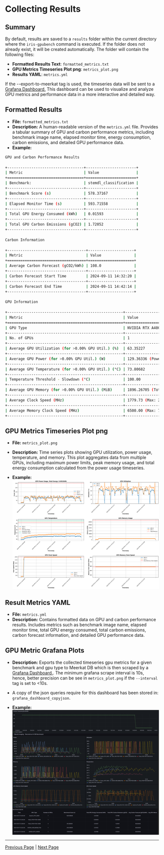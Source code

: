 # Collecting Results 

## Summary

By default, results are saved to a `results` folder within the current directory where the `iris-gpubench` command is executed. If the folder does not already exist, it will be created automatically. The folder will contain the following files:

- **Formatted Results Text**: `formatted_metrics.txt`
- **GPU Metrics Timeseries Plot png**: `metrics_plot.png`
- **Results YAML**: `metrics.yml`

If the --export-to-meerkat tag is used, the timeseries data will be sent to a [Grafana Dashboard.](http://172.16.112.145:3000/d/fdw7dv7phr0g0e/iris-bench?orgId=1) This dashboard can be used to visualize and analyze GPU metrics and performance data in a more interactive and detailed way.


## Formatted Results

- **File:** `formatted_metrics.txt`  
- **Description:** A human-readable version of the `metrics.yml` file. Provides a tabular summary of GPU and carbon performance metrics, including benchmark image name, elapsed monitor time, energy consumption, carbon emissions, and detailed GPU performance data.
- **Example:**  
```sh
GPU and Carbon Performance Results

+-----------------------------------+-----------------------+
| Metric                            | Value                 |
+===================================+=======================+
| Benchmark:                        | stemdl_classification |
+-----------------------------------+-----------------------+
| Benchmark Score (s)               | 578.37167             |
+-----------------------------------+-----------------------+
| Elapsed Monitor Time (s)          | 593.71558             |
+-----------------------------------+-----------------------+
| Total GPU Energy Consumed (kWh)   | 0.01593               |
+-----------------------------------+-----------------------+
| Total GPU Carbon Emissions (gCO2) | 1.72052               |
+-----------------------------------+-----------------------+

Carbon Information

+------------------------------------+---------------------+
| Metric                             | Value               |
+====================================+=====================+
| Average Carbon Forecast (gCO2/kWh) | 108.0               |
+------------------------------------+---------------------+
| Carbon Forecast Start Time         | 2024-09-11 14:32:20 |
+------------------------------------+---------------------+
| Carbon Forecast End Time           | 2024-09-11 14:42:14 |
+------------------------------------+---------------------+

GPU Information

+-----------------------------------------------------+------------------------------------+
| Metric                                              | Value                              |
+=====================================================+====================================+
| GPU Type                                            | NVIDIA RTX A4000                   |
+-----------------------------------------------------+------------------------------------+
| No. of GPUs                                         | 1                                  |
+-----------------------------------------------------+------------------------------------+
| Average GPU Utilization (for >0.00% GPU Util.) (%)  | 63.35227                           |
+-----------------------------------------------------+------------------------------------+
| Average GPU Power (for >0.00% GPU Util.) (W)        | 129.36336 (Power Limit: 140)       |
+-----------------------------------------------------+------------------------------------+
| Average GPU Temperature (for >0.00% GPU Util.) (°C) | 73.80682                           |
+-----------------------------------------------------+------------------------------------+
| Temperature Threshold - Slowdown (°C)               | 100.00                             |
+-----------------------------------------------------+------------------------------------+
| Average GPU Memory (for >0.00% GPU Util.) (MiB)     | 1896.26705 (Total Memory: 16376.0) |
+-----------------------------------------------------+------------------------------------+
| Average Clock Speed (MHz)                           | 1779.73 (Max: 2100.00)             |
+-----------------------------------------------------+------------------------------------+
| Average Memory Clock Speed (MHz)                    | 6500.00 (Max: 7001.00)             |
+-----------------------------------------------------+------------------------------------+
```

## GPU Metrics Timeseries Plot png

- **File:** `metrics_plot.png`  
- **Description:** Time series plots showing GPU utilization, power usage, temperature, and memory. This plot aggregates data from multiple GPUs, including maximum power limits, peak memory usage, and total energy consumption calculated from the power usage timeseries.

- **Example:**  
![GPU Metrics Output](docs_image_multigpu.png)

## Result Metrics YAML

- **File:** `metrics.yml`  
- **Description:** Contains formatted data on GPU and carbon performance results. Includes metrics such as benchmark image name, elapsed monitor time, total GPU energy consumed, total carbon emissions, carbon forecast information, and detailed GPU performance data.  


## GPU Metric Grafana Plots 

- **Description:** Exports the collected timeseries gpu metrics for a given benchmark and gpu type to Meerkat DB which is then scraped by a [Grafana Dashboard.](http://172.16.112.145:3000/d/fdw7dv7phr0g0e/iris-bench?orgId=1). The minimum grafana scrape interval is 10s, hence, better precision can be see in `metrics_plot.png` if the `--interval` tag is set to <10s.

- A copy of the json queries require for this dashboard has been stored in: `grafana_dashboard_copyjson`.

- **Example:**  
![Grafana Dashboard](docs_image_grafana.png)

---

[Previous Page](example_commands.md) | [Next Page](live_monitoring.md)
